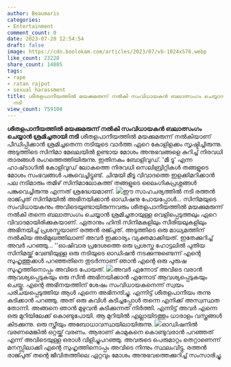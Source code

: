 ```yaml
---
author: Beaumaris
categories:
- Entertainment
comment_count: 0
date: 2023-07-20 12:54:54
draft: false
image: https://cdn.boolokam.com/articles/2023/07/vb-1024x576.webp
like_count: 23228
share_count: 14885
tags:
- rape
- ratan rajput
- sexual harassment
title: ശീതളപാനീയത്തിൽ മയക്കുമരുന്ന് നൽകി സംവിധായകൻ ബലാത്സംഗം ചെയ്യാൻ ശ്രമിച്ചതായി
  നടി
view_count: 759108
---
```


**ശീതളപാനീയത്തിൽ മയക്കുമരുന്ന് നൽകി സംവിധായകൻ ബലാത്സംഗം ചെയ്യാൻ ശ്രമിച്ചതായി നടി** ശീതളപാനീയത്തിൽ മയക്കുമരുന്ന് നൽകിയാണ് പീഡിപ്പിക്കാൻ ശ്രമിച്ചതെന്ന നടിയുടെ വാർത്ത ഏറെ കോളിളക്കം സൃഷ്ടിച്ചിരുന്നു. [](https://cdn.boolokam.com/articles/2023/07/dddfffffg.jpg)അടുത്തിടെ സിനിമാ മേഖലയിൽ ഉണ്ടായ മോശം അനുഭവങ്ങളെ കുറിച്ച് നിരവധി താരങ്ങൾ രംഗത്തെത്തിയിരുന്നു. ഇതിനകം ബോളിവുഡ്. 'മീ ടൂ' എന്ന ഹാഷ്‌ടാഗിൽ കോളിവുഡ് ലോകത്തെ നിരവധി സെലിബ്രിറ്റികൾ തങ്ങളുടെ മോശം സംഭവങ്ങൾ പങ്കുവെച്ചിട്ടുണ്ട്. ചിന്മയി മീടൂ വിവാദത്തെ ഇളക്കിമറിക്കാൻ പല നടിമാരും തമിഴ് സിനിമാലോകത്ത് തങ്ങളുടെ ലൈംഗികപ്രശ്നങ്ങൾ പങ്കുവെച്ചിരുന്നു എന്നത് ശ്രദ്ധേയമാണ്. [![](https://cdn.boolokam.com/articles/2023/07/vb-1024x576.webp)](https://cdn.boolokam.com/articles/2023/07/vb.webp)ഈ സാഹചര്യത്തിൽ നടി രത്തൻ രാജ്പുത് സിനിമയിൽ അഭിനയിക്കാൻ ഓഡിഷനു പോയപ്പോൾ... സിനിമയുടെ സംവിധായകനും അവിടെയുണ്ടായിരുന്നവരും ശീതളപാനീയത്തിൽ മയക്കുമരുന്ന് നൽകി തന്നെ ബലാത്സംഗം ചെയ്യാൻ ശ്രമിച്ചതായുള്ള വെളിപ്പെടുത്തലും ഏറെ വിവാദമായിരിക്കുകയാണ്. ഏതാനും ഹിന്ദി സിനിമകളിലും സീരിയലുകളിലും അഭിനയിച്ച് പ്രശസ്തയാണ് രത്തൻ രജ്പുത്. അടുത്തിടെ ഒരു മാധ്യമത്തിന് നൽകിയ അഭിമുഖത്തിലാണ് അവർ ഇക്കാര്യം വ്യക്തമാക്കിയത്. ഇതേക്കുറിച്ച് അവർ പറഞ്ഞു... ''ഓഷിവാര പ്രദേശത്തെ ഒരു പ്രശസ്ത ഹോട്ടലിൽ പുതിയ സിനിമയ്ക്ക് വേണ്ടിയുള്ള ഒരു നടിയുടെ ഓഡിഷൻ നടക്കുന്നുണ്ടെന്ന് എന്റെ സുഹൃത്തുക്കൾ പറഞ്ഞതിനെ തുടർന്നാണ് ഞാൻ എന്റെ ഒരു പുരുഷ സുഹൃത്തിനൊപ്പം അവിടെ പോയത്. [![](https://cdn.boolokam.com/articles/2023/07/ffcx-1024x1024.webp)](https://cdn.boolokam.com/articles/2023/07/ffcx.webp)അവർ എന്നോട് അവിടെ വരാൻ ആവശ്യപ്പെടുകയും ഒരു സീൻ അഭിനയിക്കാൻ എന്നോട് ആവശ്യപ്പെടുകയും ചെയ്തു. എന്റെ അഭിനയത്തിന് ശേഷം സംവിധായകനെന്ന് സ്വയം പരിചയപ്പെടുത്തിയ ആൾ എന്നെ അഭിനന്ദിച്ചു. എന്നിട്ട് ശീതളപാനീയം തന്നു കുടിക്കാൻ പറഞ്ഞു. അത് ഒരു കവിൾ കുടിച്ചപ്പോൾ തന്നെ എനിക്ക് അസ്വസ്ഥത തോന്നി. അങ്ങനെ ഞാൻ മുഴുവൻ കുടിക്കുന്നത് നിർത്തി. എന്നിട്ട് അവർ എന്നെ ഒരു മുറിയിലേക്ക് കൊണ്ടുപോയി. ആ മുറിയിൽ എല്ലായിടത്തും ധാരാളം വസ്ത്രങ്ങൾ കിടക്കുന്നു. ഒരു സ്ത്രീയും അബോധാവസ്ഥയിലായിരുന്നു. [![](https://cdn.boolokam.com/articles/2023/07/ddv.jpeg)](https://cdn.boolokam.com/articles/2023/07/ddv.jpeg)ഓഡിഷനിൽ വരണമെങ്കിൽ ഒറ്റയ്ക്ക് വരണം. ആരാണ് കാമുകനെ കൊണ്ടുവരാൻ പറഞ്ഞത് എന്ന് അവിടെയുള്ള ഒരാൾ വിളിച്ചുപറഞ്ഞു. അവരുടെ പെരുമാറ്റം തെറ്റാണെന്ന് മനസ്സിലാക്കി എന്റെ സുഹൃത്തിനൊപ്പം അവിടെ നിന്നും സ്ഥലംവിട്ടു. രത്തൻ രാജ്പുത് തന്റെ ജീവിതത്തിലെ ഏറ്റവും മോശം അനുഭവത്തെക്കുറിച്ച് സംസാരിച്ചു.